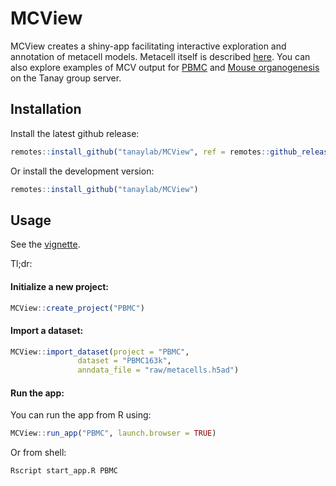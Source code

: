 
<!-- README.md is generated from README.Rmd. Please edit that file -->
# MCView

<!-- badges: start -->
<!-- badges: end -->
MCView creates a shiny-app facilitating interactive exploration and annotation of metacell models. Metacell itself is described [here](https://pypi.org/project/metacells/). You can also explore examples of MCV output for [PBMC](https://tanaylab.weizmann.ac.il/MCV/PBMC) and [Mouse organogenesis](https://tanaylab.weizmann.ac.il/MCV/MOCA) on the Tanay group server.

## Installation

Install the latest github release:

``` r
remotes::install_github("tanaylab/MCView", ref = remotes::github_release()
```

Or install the development version:

``` r
remotes::install_github("tanaylab/MCView")
```

## Usage

See the [vignette](https://tanaylab.github.io/MCView/articles/MCView.html).

Tl;dr:

#### Initialize a new project:

``` r
MCView::create_project("PBMC")
```

#### Import a dataset:

``` r
MCView::import_dataset(project = "PBMC", 
               dataset = "PBMC163k", 
               anndata_file = "raw/metacells.h5ad")
```

#### Run the app:

You can run the app from R using:

``` r
MCView::run_app("PBMC", launch.browser = TRUE)
```

Or from shell:

``` bash
Rscript start_app.R PBMC
```
